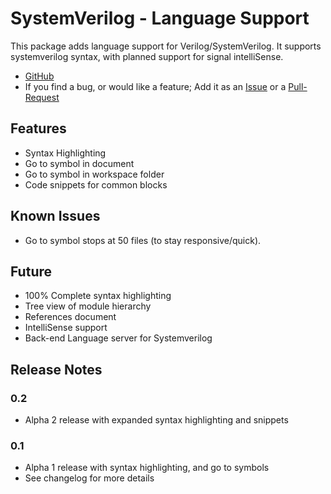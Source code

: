 # SystemVerilog - Language Support

This package adds language support for Verilog/SystemVerilog. It supports systemverilog syntax, with planned support for signal intelliSense.

- [GitHub](https://github.com/eirikpre/VSCode-SystemVerilog)
- If you find a bug, or would like a feature; Add it as an [Issue](https://github.com/eirikpre/VSCode-SystemVerilog/issues) or a [Pull-Request](https://github.com/eirikpre/VSCode-SystemVerilog/pulls)

## Features
- Syntax Highlighting
- Go to symbol in document
- Go to symbol in workspace folder
- Code snippets for common blocks

## Known Issues
- Go to symbol stops at 50 files (to stay responsive/quick).

## Future
- 100% Complete syntax highlighting
- Tree view of module hierarchy
- References document
- IntelliSense support
- Back-end Language server for Systemverilog

## Release Notes
### 0.2
- Alpha 2 release with expanded syntax highlighting and snippets
### 0.1
- Alpha 1 release with syntax highlighting, and go to symbols
- See changelog for more details

